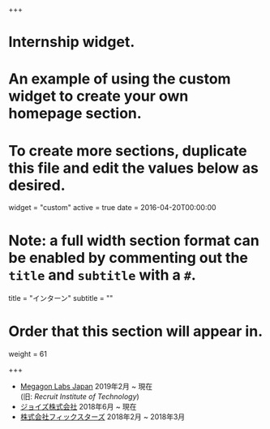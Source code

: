+++
# Internship widget.
# An example of using the custom widget to create your own homepage section.
# To create more sections, duplicate this file and edit the values below as desired.
widget = "custom"
active = true
date = 2016-04-20T00:00:00

# Note: a full width section format can be enabled by commenting out the `title` and `subtitle` with a `#`.
title = "インターン"
subtitle = ""

# Order that this section will appear in.
weight = 61

+++

- [Megagon Labs Japan](http://www.megagon.ai/) 2019年2月 ~ 現在  
(旧: _Recruit Institute of Technology_)
- [ジョイズ株式会社](https://www.joyz.co.jp/) 2018年6月 ~ 現在
- [株式会社フィックスターズ](https://www.fixstars.com/) 2018年2月 ~ 2018年3月
